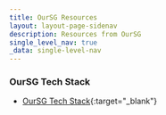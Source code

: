 ```yaml
---
title: OurSG Resources
layout: layout-page-sidenav
description: Resources from OurSG  
single_level_nav: true
_data: single-level-nav
---
```


### OurSG Tech Stack

- [OurSG Tech Stack](/assets/files/Resources-OSG.pdf){:target="\_blank"}

